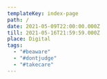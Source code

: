 ```yaml
---
templateKey: index-page
path: /
date: 2021-05-09T22:00:00.000Z
till: 2021-05-16T21:59:59.000Z
place: Digital
tags:
  - "#beaware"
  - "#dontjudge"
  - "#takecare"
---
```

